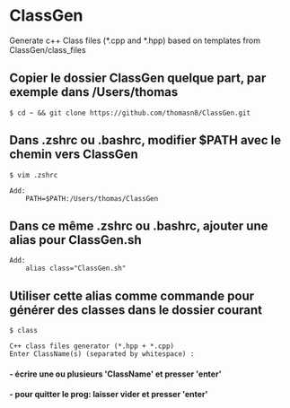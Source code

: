 # ClassGen
Generate c++ Class files (*.cpp and *.hpp) based on templates from ClassGen/class_files

## Copier le dossier ClassGen quelque part, par exemple dans /Users/thomas

	$ cd ~ && git clone https://github.com/thomasn8/ClassGen.git

## Dans .zshrc ou .bashrc, modifier $PATH avec le chemin vers ClassGen

	$ vim .zshrc

	Add:
		PATH=$PATH:/Users/thomas/ClassGen

## Dans ce même .zshrc ou .bashrc, ajouter une alias pour ClassGen.sh

	Add: 
		alias class="ClassGen.sh"

## Utiliser cette alias comme commande pour générer des classes dans le dossier courant

	$ class
	
	C++ class files generator (*.hpp + *.cpp)
	Enter ClassName(s) (separated by whitespace) :

#### - écrire une ou plusieurs 'ClassName' et presser 'enter' 
#### - pour quitter le prog: laisser vider et presser 'enter'
